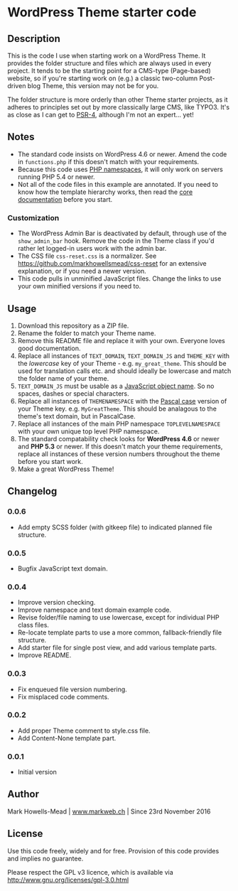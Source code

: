 # WordPress Theme starter code

## Description
This is the code I use when starting work on a WordPress Theme. It provides the folder structure and files 
which are always used in every project. It tends to be the starting point for a CMS-type (Page-based) website, 
so if you're starting work on (e.g.) a classic two-column Post-driven blog Theme, this version may not be for you.

The folder structure is more orderly than other Theme starter projects, as it adheres to principles set out by 
more classically large CMS, like TYPO3. It's as close as I can get to [PSR-4](http://www.php-fig.org/psr/psr-4/), although I'm not an expert… yet!

## Notes
* The standard code insists on WordPress 4.6 or newer. Amend the code in ``functions.php`` if this doesn't match with your requirements.
* Because this code uses [PHP namespaces](http://php.net/manual/en/language.namespaces.php), it will only work on servers running PHP 5.4 or newer.
* Not all of the code files in this example are annotated. If you need to know how the template hierarchy works, then read the [core documentation](https://codex.wordpress.org/Theme_Development) before you start.

### Customization
* The WordPress Admin Bar is deactivated by default, through use of the ``show_admin_bar`` hook. Remove the code in the Theme class if you'd rather let logged-in users work with the admin bar.
* The CSS file ``css-reset.css`` is a normalizer. See https://github.com/markhowellsmead/css-reset for an extensive explanation, or if you need a newer version.
* This code pulls in unminified JavaScript files. Change the links to use your own minified versions if you need to.

## Usage
1. Download this repository as a ZIP file.
2. Rename the folder to match your Theme name.
3. Remove this README file and replace it with your own. Everyone loves good documentation.
4. Replace all instances of ``TEXT_DOMAIN``, ``TEXT_DOMAIN_JS`` and ``THEME_KEY`` with the *lowercase* key of your Theme - e.g. ``my_great_theme``. This should be used for translation calls etc. and should ideally be lowercase and match the folder name of your theme.
5. ``TEXT_DOMAIN_JS`` must be usable as a [JavaScript object name](https://developer.mozilla.org/en-US/docs/Web/JavaScript/Guide/Working_with_Objects). So no spaces, dashes or special characters.
6. Replace all instances of ``THEMENAMESPACE`` with the [Pascal case](https://en.wikipedia.org/wiki/PascalCase) version of your Theme key. e.g. ``MyGreatTheme``. This should be analagous to the theme's text domain, but in PascalCase.
7. Replace all instances of the main PHP namespace ``TOPLEVELNAMESPACE`` with your own unique top level PHP namespace. 
8. The standard compatability check looks for **WordPress 4.6** or newer and **PHP 5.3** or newer. If this doesn't match your theme requirements, replace all instances of these version numbers throughout the theme before you start work.
9. Make a great WordPress Theme!

## Changelog

### 0.0.6
* Add empty SCSS folder (with gitkeep file) to indicated planned file structure.

### 0.0.5
* Bugfix JavaScript text domain.

### 0.0.4
* Improve version checking.
* Improve namespace and text domain example code.
* Revise folder/file naming to use lowercase, except for individual PHP class files.
* Re-locate template parts to use a more common, fallback-friendly file structure.
* Add starter file for single post view, and add various template parts.
* Improve README.

### 0.0.3
* Fix enqueued file version numbering.
* Fix misplaced code comments.

### 0.0.2
* Add proper Theme comment to style.css file.
* Add Content-None template part.

### 0.0.1
* Initial version

## Author
Mark Howells-Mead | www.markweb.ch | Since 23rd November 2016

## License
Use this code freely, widely and for free. Provision of this code provides and implies no guarantee.

Please respect the GPL v3 licence, which is available via http://www.gnu.org/licenses/gpl-3.0.html
